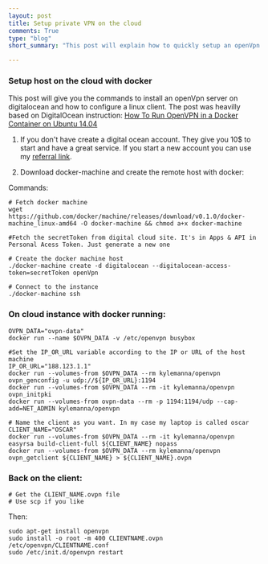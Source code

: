 ```yaml
---
layout: post
title: Setup private VPN on the cloud
comments: True
type: "blog"
short_summary: "This post will explain how to quickly setup an openVpn container using docker and how to configure a linux client"

---
```


### Setup host on the cloud with docker

This post will give you the commands to install an openVpn server on digitalocean and how to configure a linux client.
The post was heavilly based on DigitalOcean instruction: [How To Run OpenVPN in a Docker Container on Ubuntu 14.04](https://www.digitalocean.com/community/tutorials/how-to-run-openvpn-in-a-docker-container-on-ubuntu-14-04?utm_medium=social&utm_source=twitter&utm_campaign=openvpn_docker_ubuntu_tut&utm_content=image)

1. If you don't have create a digital ocean account. They give you 10$ to start and have a great service. If you start a new account you can use my [referral link](https://www.digitalocean.com/?refcode=beed9a7630ab).

2. Download docker-machine and create the remote host with docker:

Commands:

    # Fetch docker machine
    wget https://github.com/docker/machine/releases/download/v0.1.0/docker-machine_linux-amd64 -O docker-machine && chmod a+x docker-machine

    #Fetch the secretToken from digital cloud site. It's in Apps & API in Personal Acess Token. Just generate a new one

    # Create the docker machine host
    ./docker-machine create -d digitalocean --digitalocean-access-token=secretToken openVpn

    # Connect to the instance
    ./docker-machine ssh

### On cloud instance with docker running:

    OVPN_DATA="ovpn-data"
    docker run --name $OVPN_DATA -v /etc/openvpn busybox

    #Set the IP_OR_URL variable according to the IP or URL of the host machine
    IP_OR_URL="188.123.1.1"
    docker run --volumes-from $OVPN_DATA --rm kylemanna/openvpn ovpn_genconfig -u udp://${IP_OR_URL}:1194
    docker run --volumes-from $OVPN_DATA --rm -it kylemanna/openvpn ovpn_initpki
    docker run --volumes-from ovpn-data --rm -p 1194:1194/udp --cap-add=NET_ADMIN kylemanna/openvpn

    # Name the client as you want. In my case my laptop is called oscar
    CLIENT_NAME="OSCAR"
    docker run --volumes-from $OVPN_DATA --rm -it kylemanna/openvpn easyrsa build-client-full ${CLIENT_NAME} nopass
    docker run --volumes-from $OVPN_DATA --rm kylemanna/openvpn ovpn_getclient ${CLIENT_NAME} > ${CLIENT_NAME}.ovpn

### Back on the client:

    # Get the CLIENT_NAME.ovpn file
    # Use scp if you like

Then:

    sudo apt-get install openvpn
    sudo install -o root -m 400 CLIENTNAME.ovpn /etc/openvpn/CLIENTNAME.conf
    sudo /etc/init.d/openvpn restart
